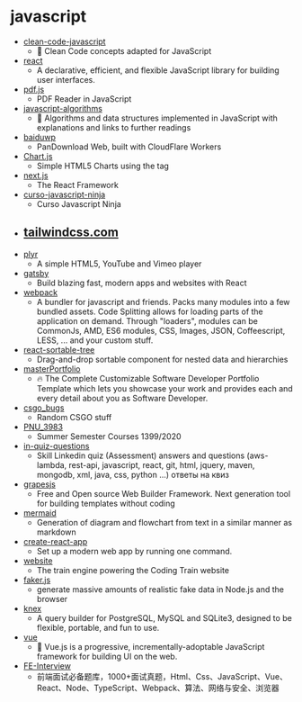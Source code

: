 # javascript
- [clean-code-javascript](https://github.com/ryanmcdermott/clean-code-javascript)
  - 🛁 Clean Code concepts adapted for JavaScript
- [react](https://github.com/facebook/react)
  - A declarative, efficient, and flexible JavaScript library for building user interfaces.
- [pdf.js](https://github.com/mozilla/pdf.js)
  - PDF Reader in JavaScript
- [javascript-algorithms](https://github.com/trekhleb/javascript-algorithms)
  - 📝 Algorithms and data structures implemented in JavaScript with explanations and links to further readings
- [baiduwp](https://github.com/TkzcM/baiduwp)
  - PanDownload Web, built with CloudFlare Workers
- [Chart.js](https://github.com/chartjs/Chart.js)
  - Simple HTML5 Charts using the <canvas> tag
- [next.js](https://github.com/vercel/next.js)
  - The React Framework
- [curso-javascript-ninja](https://github.com/da2k/curso-javascript-ninja)
  - Curso Javascript Ninja
- [tailwindcss.com](https://github.com/tailwindlabs/tailwindcss.com)
  - 
- [plyr](https://github.com/sampotts/plyr)
  - A simple HTML5, YouTube and Vimeo player
- [gatsby](https://github.com/gatsbyjs/gatsby)
  - Build blazing fast, modern apps and websites with React
- [webpack](https://github.com/webpack/webpack)
  - A bundler for javascript and friends. Packs many modules into a few bundled assets. Code Splitting allows for loading parts of the application on demand. Through "loaders", modules can be CommonJs, AMD, ES6 modules, CSS, Images, JSON, Coffeescript, LESS, ... and your custom stuff.
- [react-sortable-tree](https://github.com/frontend-collective/react-sortable-tree)
  - Drag-and-drop sortable component for nested data and hierarchies
- [masterPortfolio](https://github.com/ashutosh1919/masterPortfolio)
  - 🔥 The Complete Customizable Software Developer Portfolio Template which lets you showcase your work and provides each and every detail about you as Software Developer.
- [csgo_bugs](https://github.com/kkthxbye-code/csgo_bugs)
  - Random CSGO stuff
- [PNU_3983](https://github.com/AliRazavi-edu/PNU_3983)
  - Summer Semester Courses 1399/2020
- [in-quiz-questions](https://github.com/Ebazhanov/in-quiz-questions)
  - Skill Linkedin quiz (Assessment) answers and questions (aws-lambda, rest-api, javascript, react, git, html, jquery, maven, mongodb, xml, java, css, python ...) ответы на квиз
- [grapesjs](https://github.com/artf/grapesjs)
  - Free and Open source Web Builder Framework. Next generation tool for building templates without coding
- [mermaid](https://github.com/mermaid-js/mermaid)
  - Generation of diagram and flowchart from text in a similar manner as markdown
- [create-react-app](https://github.com/facebook/create-react-app)
  - Set up a modern web app by running one command.
- [website](https://github.com/CodingTrain/website)
  - The train engine powering the Coding Train website
- [faker.js](https://github.com/Marak/faker.js)
  - generate massive amounts of realistic fake data in Node.js and the browser
- [knex](https://github.com/knex/knex)
  - A query builder for PostgreSQL, MySQL and SQLite3, designed to be flexible, portable, and fun to use.
- [vue](https://github.com/vuejs/vue)
  - 🖖 Vue.js is a progressive, incrementally-adoptable JavaScript framework for building UI on the web.
- [FE-Interview](https://github.com/lgwebdream/FE-Interview)
  - 前端面试必备题库，1000+面试真题，Html、Css、JavaScript、Vue、React、Node、TypeScript、Webpack、算法、网络与安全、浏览器

